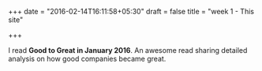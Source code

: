 +++
date = "2016-02-14T16:11:58+05:30"
draft = false
title = "week 1 - This site"

+++

I read **Good to Great in January 2016**. An awesome read sharing detailed analysis on how good companies became great.
